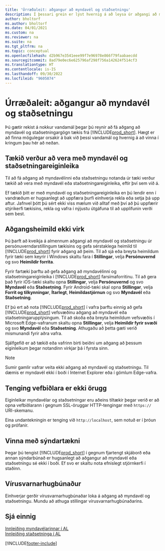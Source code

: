 ```yaml
---
title: 'Úrræðaleit: aðgangur að myndavél og staðsetningu'
description: Í þessari grein er lýst hvernig á að leysa úr aðgangi að myndavél og staðsetningarupplýsingum í Business Central.
author: bholtorf
ms.author: bholtorf
ms.date: 04/01/2021
ms.custom: na
ms.reviewer: na
ms.suite: na
ms.tgt_pltfrm: na
ms.topic: conceptual
ms.openlocfilehash: d2b967e3541eee99f7e96978e866f79faabaecdd
ms.sourcegitcommit: 8ad79e0ec6e625796af298f756a142624f514cf3
ms.translationtype: HT
ms.contentlocale: is-IS
ms.lasthandoff: 09/30/2022
ms.locfileid: "9605874"
---
```

# <a name="troubleshooting-accessing-camera-and-location"></a>Úrræðaleit: aðgangur að myndavél og staðsetningu

Þú gætir rekist á nokkur vandamál þegar þú reynir að fá aðgang að myndavél og staðsetningargögn tækis frá [!INCLUDE[prod_short](includes/prod_short.md)]. Hægt er að finna mögulegar orsakir á bak við þessi vandamál og hvernig á að vinna í kringum þau hér að neðan.

## <a name="device-must-have-camera-and-location-capabilities"></a>Tækið verður að vera með myndavél og staðsetningareiginleika

Til að fá aðgang að myndavélinni eða staðsetningu notanda úr tæki verður tækið að vera með myndavél eða staðsetningareiginleika, eftir því sem við á.

Ef tækið þitt er með myndavél og staðsetningareiginleika en þú lendir enn í vandræðum er hugsanlegt að uppfæra þurfi einhverja rekla eða setja þá upp aftur. Jafnvel þótt þú sért ekki viss mælum við alltaf með því að þú uppfærir stýrikerfi tækisins, rekla og vafra í nýjustu útgáfuna til að upplifunin verði sem best.

## <a name="access-permissions-not-enabled"></a>Aðgangsheimild ekki virk

Þú þarft að kveikja á almennum aðgangi að myndavél og staðsetningu úr persónuverndarstillingum tækisins og gefa sérstaklega heimild til [!INCLUDE[prod_short](includes/prod_short.md)] fyrir aðgang að þeim. Til að sjá eða breyta heimildum fyrir tæki sem keyrir í Windows skaltu fara í **Stillingar**, velja **Persónuvernd** og svo **Heimildir forrita**. 

Fyrir fartæki þarftu að gefa aðgang að myndavélinni og staðsetningareiginleika í [!INCLUDE[prod_short](includes/prod_short.md)] farsímaforritinu. Til að gera það fyrir iOS-tæki skaltu opna **Stillingar**, velja **Persónuvernd** og svo **Myndavél** eða **Staðsetning**. Fyrir Android-tæki skal opna **Stillingar**, velja **Forrit og tilkynningar**, **Ítarlegt**, **Heimildastjórnun** og svo **Myndavél** eða **Staðsetning**.

Ef þú ert að nota [!INCLUDE[prod_short](includes/prod_short.md)] í vafra þarftu einnig að gefa [!INCLUDE[prod_short](includes/prod_short.md)] vefsvæðinu aðgang að myndavél eða staðsetningarupplýsingum. Til að skoða eða breyta heimildum vefsvæðis í Microsoft Edge-vafranum skaltu opna **Stillingar**, velja **Heimildir fyrir svæði** og svo **Myndavél** eða **Staðsetning**. Athugaðu að þetta gæti verið mismunandi fyrir aðra vafra.

Sjálfgefið er að tækið eða vafrinn birti beiðni um aðgang að þessum eiginleikum þegar notandinn virkjar þá í fyrsta sinn.

> [!NOTE]  
> Sumir gamlir vafrar veita ekki aðgang að myndavél og staðsetningu. Til dæmis er myndavél ekki í boði í Internet Explorer eða í gömlum Edge-vafra.

## <a name="web-client-connection-not-secure"></a>Tenging vefbiðlara er ekki örugg

Eiginleikar myndavélar og staðsetningar eru aðeins tiltækir þegar verið er að opna vefbiðlarann í gegnum SSL-öruggar HTTP-tengingar með `https://` URI-skemanu. 

Eina undantekningin er tenging við `http://localhost`, sem notuð er í þróun og prófanir.


## <a name="work-with-virtualization-technologies"></a>Vinna með sýndartækni

Þegar þú tengist [!INCLUDE[prod_short](includes/prod_short.md)] í gegnum fjartengt skjáborð eða annan sýndarbúnað er hugsanlegt að aðgangur að myndavél eða staðsetningu sé ekki í boði. Ef svo er skaltu nota efnislegt stjórnkerfi í staðinn.

## <a name="antivirus-software"></a>Vírusvarnarhugbúnaður
Einhverjar gerðir vírusvarnarhugbúnaðar loka á aðgang að myndavél og staðsetningu. Mundu að athuga stillingar vírusvarnarhugbúnaðarins.

## <a name="see-also"></a>Sjá einnig
[Innleiðing myndavélarinnar í AL](/dynamics365/business-central/dev-itpro/developer/devenv-implement-camera-al)  
[Innleiðing staðsetninga í AL](/dynamics365/business-central/dev-itpro/developer/devenv-implement-location-al)


[!INCLUDE[footer-include](includes/footer-banner.md)]